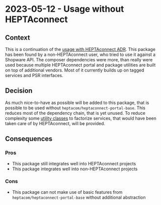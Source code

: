 # 2023-05-12 - Usage without HEPTAconnect

## Context

This is a continuation of the [usage with HEPTAconnect ADR](./2023-03-28-heptaconnect.md).
This package has been found by a non-HEPTAconnect user, who tried to use it against a Shopware API.
The composer dependencies were more, than really were used because multiple HEPTAconnect portal and package utilities are built on top of additional vendors.
Most of it currently builds up on tagged services and PSR interfaces.


## Decision

As much nice-to-have as possible will be added to this package, that is possible to be used without `heptacom/heptaconnect-portal-base`.
This reduces most of the dependency chain, that is yet unused.
To reduce complexity some [utility classes](./2023-04-13-public-utility-classes.md) to factorize services, that would have been taken care of by HEPTAconnect, will be provided.


## Consequences

### Pros

* This package still integrates well into HEPTAconnect projects
* This package integrates well into non-HEPTAconnect projects


### Cons

* This package can not make use of basic features from `heptacom/heptaconnect-portal-base` without additional abstraction
